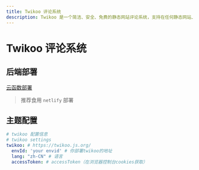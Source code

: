 ```yaml
---
title: Twikoo 评论系统
description: Twikoo 是一个简洁、安全、免费的静态网站评论系统，支持在任何静态网站上使用。
---
```


# Twikoo 评论系统

## 后端部署

[云函数部署](https://twikoo.js.org/backend.html)

> 推荐食用 `netlify` 部署

## 主题配置

```yaml
# twikoo 配置信息
# twikoo settings
twikoo: # https://twikoo.js.org/
  envId: 'your envid' # 你部署twikoo的地址
  lang: "zh-CN" # 语言
  accessToken: # accessToken（在浏览器控制台cookies获取）
```